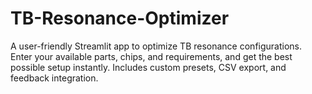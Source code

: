 # TB-Resonance-Optimizer
A user-friendly Streamlit app to optimize TB resonance configurations. Enter your available parts, chips, and requirements, and get the best possible setup instantly. Includes custom presets, CSV export, and feedback integration.
